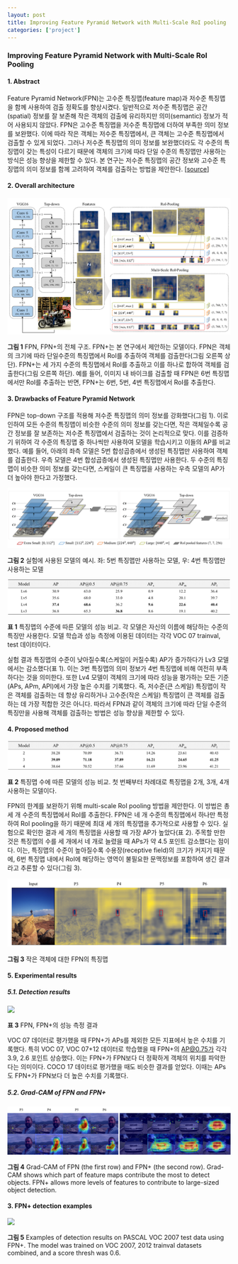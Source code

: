 ```yaml
---
layout: post
title: Improving Feature Pyramid Network with Multi-Scale RoI pooling
categories: ['project']
---
```


### Improving Feature Pyramid Network with Multi-Scale RoI Pooling

#### 1. Abstract

Feature Pyramid Network(FPN)는 고수준 특징맵(feature map)과 저수준 특징맵을 함께 사용하여 검출 정확도를 향상시켰다. 일반적으로 저수준 특징맵은 공간(spatial) 정보를 잘 보존해 작은 객체의 검출에 유리하지만 의미(semantic) 정보가 적어 사용되지 않았다. FPN은 고수준 특징맵을 저수준 특징맵에 더하여 부족한 의미 정보를 보완했다. 이에 따라 작은 객체는 저수준 특징맵에서, 큰 객체는 고수준 특징맵에서 검출할 수 있게 되었다. 그러나 저수준 특징맵의 의미 정보를 보완했더라도 각 수준의 특징맵이 갖는 특성이 다르기 때문에 객체의 크기에 따라 단일 수준의 특징맵만 사용하는 방식은 성능 향상을 제한할 수 있다. 본 연구는 저수준 특징맵의 공간 정보와 고수준 특징맵의 의미 정보를 함께 고려하여 객체를 검출하는 방법을 제안한다.  [[source](https://github.com/stnamjef/feature_pyramid_network)]

#### 2. Overall architecture

<p class=img>
    <img src="/public/img/fpn_roi_pooling.png"/>
</p>

**그림 1** FPN, FPN+의 전체 구조. FPN+는 본 연구에서 제안하는 모델이다. FPN은 객체의 크기에 따라 단일수준의 특징맵에서 RoI를 추출하여 객체를 검출한다(그림 오른쪽 상단). FPN+는 세 가지 수준의 특징맵에서 RoI를 추출하고 이를 하나로 합하여 객체를 검출한다(그림 오른쪽 하단). 예를 들어, 이미지 내 바이크를 검출할 때 FPN은 6번 특징맵에서만 RoI를 추출하는 반면, FPN+는 6번, 5번, 4번 특징맵에서 RoI를 추출한다.

#### 3. Drawbacks of Feature Pyramid Network

FPN은 top-down 구조를 적용해 저수준 특징맵의 의미 정보를 강화했다(그림 1). 이로 인하여 모든 수준의 특징맵이 비슷한 수준의 의미 정보를 갖는다면, 작은 객체일수록 공간 정보를 잘 보존하는 저수준 특징맵에서 검출하는 것이 논리적으로 맞다. 이를 검증하기 위하여 각 수준의 특징맵 중 하나씩만 사용하여 모델을 학습시키고 이들의 AP를 비교했다. 예를 들어, 아래의 좌측 모델은 5번 합성곱층에서 생성된 특징맵만 사용하여 객체를 검출한다. 우측 모델은 4번 합성곱층에서 생성된 특징맵만 사용한다. 두 수준의 특징맵이 비슷한 의미 정보를 갖는다면, 스케일이 큰 특징맵을 사용하는 우측 모델의 AP가 더 높아야 한다고 가정했다.

<p class=img>
    <img src="/public/img/fpn_experiment_models.png"/>
</p>

**그림 2** 실험에 사용된 모델의 예시. 좌: 5번 특징맵만 사용하는 모델, 우: 4번 특징맵만 사용하는 모델

<p class=img>
    <img src="/public/img/fpn_results1.png"/>
</p>

**표 1** 특징맵의 수준에 따른 모델의 성능 비교. 각 모델은 자신의 이름에 해당하는 수준의 특징만 사용한다. 모델 학습과 성능 측정에 이용된 데이터는 각각 VOC 07 trainval, test 데이터이다.

실험 결과 특징맵의 수준이 낮아질수록(스케일이 커질수록) AP가 증가하다가 Lv3 모델에서는 감소했다(표 1). 이는 3번 특징맵의 의미 정보가 4번 특징맵에 비해 여전히 부족하다는 것을 의미한다. 또한 Lv4 모델이 객체의 크기에 따라 성능을 평가하는 모든 기준(APs, APm, APl)에서 가장 높은 수치를 기록했다. 즉, 저수준(큰 스케일) 특징맵이 작은 객체를 검출하는 데 항상 유리하거나 고수준(작은 스케일) 특징맵이 큰 객체를 검출하는 데 가장 적합한 것은 아니다. 따라서 FPN과 같이 객체의 크기에 따라 단일 수준의 특징만을 사용해 객체를 검출하는 방법은 성능 향상을 제한할 수 있다.

#### 4. Proposed method

<p class=img>
    <img src="/public/img/fpn_results2.png"/>
</p>

**표 2** 특징맵 수에 따른 모델의 성능 비교. 첫 번째부터 차례대로 특징맵을 2개, 3개, 4개 사용하는 모델이다.

FPN의 한계를 보완하기 위해 multi-scale RoI pooling 방법을 제안한다. 이 방법은 총 세 개 수준의 특징맵에서 RoI를 추출한다. FPN은 네 개 수준의 특징맵에서 하나만 특정하여 RoI pooling을 하기 때문에 최대 세 개의 특징맵을 추가적으로 사용할 수 있다. 실험으로 확인한 결과 세 개의 특징맵을 사용할 때 가장 AP가 높았다(표 2). 주목할 만한 것은 특징맵의 수를 세 개에서 네 개로 늘렸을 때 APs가 약 4.5 포인트 감소했다는 점이다. 이는, 특징맵의 수준이 높아질수록 수용장(receptive field)의 크기가 커지기 때문에, 6번 특징맵 내에서 RoI에 해당하는 영역이 불필요한 문맥정보를 포함하여 생긴 결과라고 추론할 수 있다(그림 3).

<p class=img>
    <img src="/public/img/fpn_features_small_object.png"/>
</p>

**그림 3** 작은 객체에 대한 FPN의 특징맵

#### 5. Experimental results

##### 5.1. Detection results

<p class=img>
    <img src="/public/img/fpn_results3.png"/>
</p>

**표 3** FPN, FPN+의 성능 측정 결과

VOC 07 데이터로 평가했을 때 FPN+가 APs를 제외한 모든 지표에서 높은 수치를 기록했다. 특히 VOC 07, VOC 07+12 데이터로 학습했을 때 FPN+의 AP@0.75가 각각 3.9, 2.6 포인트 상승했다. 이는 FPN+가 FPN보다 더 정확하게 객체의 위치를 파악한다는 의미이다. COCO 17 데이터로 평가했을 때도 비슷한 결과를 얻었다. 이때는 APs도 FPN+가 FPN보다 더 높은 수치를 기록했다.

##### 5.2. Grad-CAM of FPN and FPN+

<p class=img>
    <img src="/public/img/fpn_gradcam.png"/>
</p>

**그림 4** Grad-CAM of FPN (the first row) and FPN+ (the second row).  Grad-CAM shows which part of feature maps contribute the most to detect objects. FPN+ allows more levels of features to contribute to large-sized object detection.

#### 3. FPN+ detection examples

<p class=img>
    <img src="/public/img/fpn_detection_examples.png"/>
</p>

**그림 5** Examples of detection results on PASCAL VOC 2007 test data using FPN+. The model was trained on VOC 2007, 2012 trainval datasets combined, and a score thresh was 0.6.